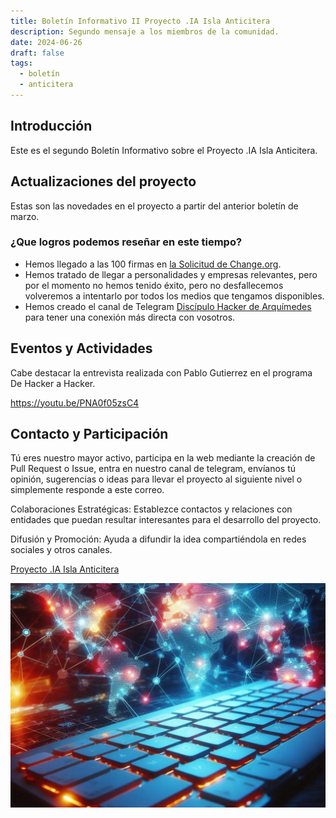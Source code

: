 ```yaml
---
title: Boletín Informativo II Proyecto .IA Isla Anticitera
description: Segundo mensaje a los miembros de la comunidad.
date: 2024-06-26
draft: false
tags:
  - boletín
  - anticitera
---
```


## Introducción

Este es el segundo Boletín Informativo sobre el Proyecto .IA Isla Anticitera.

## Actualizaciones del proyecto

Estas son las novedades en el proyecto a partir del anterior boletín de marzo.

### ¿Que logros podemos reseñar en este tiempo?

- Hemos llegado a las 100 firmas en [la Solicitud de Change.org](https://chng.it/hqCyzBpwgW).
- Hemos tratado de llegar a personalidades y empresas relevantes, pero por el momento no hemos tenido éxito, pero no desfallecemos volveremos a intentarlo por todos los medios que tengamos disponibles.
- Hemos creado el canal de Telegram [Discípulo Hacker de Arquímedes](https://t.me/+oAeZGMsePDg2ZDI0) para tener una conexión más directa con vosotros.


## Eventos y Actividades

Cabe destacar la entrevista realizada con Pablo Gutierrez en el programa De Hacker a Hacker.

https://youtu.be/PNA0f05zsC4

## Contacto y Participación

Tú eres nuestro mayor activo, participa en la web mediante la creación de Pull Request o Issue, entra en nuestro canal de telegram, envíanos tú opinión, sugerencias o ideas para llevar el proyecto al siguiente nivel o simplemente responde a este correo.

Colaboraciones Estratégicas: Establezce contactos y relaciones con entidades que puedan resultar interesantes para el desarrollo del proyecto.

Difusión y Promoción: Ayuda a difundir la idea compartiéndola en redes sociales y otros canales.

[Proyecto .IA Isla Anticitera](https://anticitera.deft.work)

<img src="/img/TecladoyPaises.webp" alt="Pie Proyecto .IA Isla Anticitera">